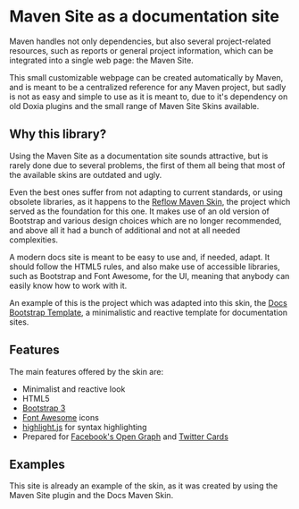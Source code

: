 # Maven Site as a documentation site

Maven handles not only dependencies, but also several project-related resources, such as reports or general project information, which can be integrated into a single web page: the Maven Site.

This small customizable webpage can be created automatically by Maven, and is meant to be a centralized reference for any Maven project, but sadly is not as easy and simple to use as it is meant to, due to it's dependency on old Doxia plugins and the small range of Maven Site Skins available.

## Why this library?

Using the Maven Site as a documentation site sounds attractive, but is rarely done due to several problems, the first of them all being that most of the available skins are outdated and ugly.

Even the best ones suffer from not adapting to current standards, or using obsolete libraries, as it happens to the [Reflow Maven Skin][reflow], the project which served as the foundation for this one. It makes use of an old version of Bootstrap and various design choices which are no longer recommended, and above all it had a bunch of additional and not at all needed complexities.

A modern docs site is meant to be easy to use and, if needed, adapt. It should follow the HTML5 rules, and also make use of accessible libraries, such as Bootstrap and Font Awesome, for the UI, meaning that anybody can easily know how to work with it.

An example of this is the project which was adapted into this skin, the [Docs Bootstrap Template][docs_template], a minimalistic and reactive template for documentation sites.

## Features

The main features offered by the skin are:

- Minimalist and reactive look
- HTML5
- [Bootstrap 3][bootstrap]
- [Font Awesome][font_awesome] icons
- [highlight.js][highlight] for syntax highlighting
- Prepared for [Facebook's Open Graph][open-graph] and [Twitter Cards][twitter-cards]

## Examples

This site is already an example of the skin, as it was created by using the Maven Site plugin and the Docs Maven Skin.

[bootstrap]: http://getbootstrap.com/
[docs_template]: https://github.com/Bernardo-MG/docs-bootstrap-template
[font_awesome]: https://fortawesome.github.io/Font-Awesome/
[highlight]: https://highlightjs.org/
[reflow]: http://andriusvelykis.github.io/reflow-maven-skin/
[open-graph]: http://ogp.me/
[twitter-cards]: https://dev.twitter.com/cards/overview
